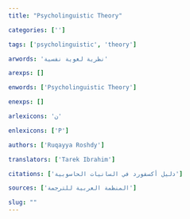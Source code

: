 ```yaml
---
title: "Psycholinguistic Theory"

categories: ['']

tags: ['psycholinguistic', 'theory']

arwords: 'نظرية لغوية نفسية'

arexps: []

enwords: ['Psycholinguistic Theory']

enexps: []

arlexicons: 'ن'

enlexicons: ['P']

authors: ['Ruqayya Roshdy']

translators: ['Tarek Ibrahim']

citations: ['دليل أكسفورد في السانيات الحاسوبية']

sources: ['المنظمة العربية للترجمة']

slug: ""
---
```

